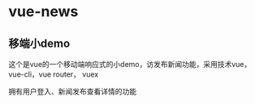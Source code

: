 # vue-news

## 移端小demo

这个是vue的一个移动端响应式的小demo，访发布新闻功能，采用技术vue，vue-cli，vue router， vuex

拥有用户登入、新闻发布查看详情的功能

